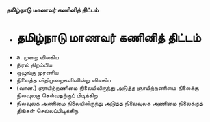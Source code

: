 **தமிழ்நாடு மாணவர் கணினித் திட்டம்**
- # தமிழ்நாடு மாணவர் கணினித் திட்டம்
- a. முறை விலகிய
- நிரல் திறம்பிய
- ஒழுங்கு முரணிய
- நிலைத்த விதிமுறைகளினின்று விலகிய
- (வான.) ஞாயிற்றணிமை நிலையிலிருந்து அடுத்த ஞாயிற்றணிமை நிலைக்கு நிலவுலகு செல்வதற்குப் பிடிக்கிற
- நிலவுலக அணிமை நிலையிலிருந்து அடுத்த நிலைவுலக அணிமை நிலைக்குத் திங்கள் செல்லப்பிடிக்கிற.

